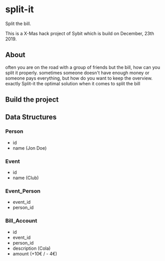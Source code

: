 # split-it

Split the bill.

This is a X-Mas hack project of Sybit which is build on December, 23th 2019.

## About

often you are on the road with a group of friends but the bill, how can you split it properly. sometimes someone doesn't have enough money or someone pays everything, but how do you want to keep the overview. exactly Split-it the optimal solution when it comes to split the bill


## Build the project


## Data Structures

### Person

* id
* name (Jon Doe)

### Event

* id
* name (Club)

### Event_Person

* event_id
* person_id

### Bill_Account

* id
* event_id
* person_id
* description (Cola)
* amount      (+10€ / - 4€)
